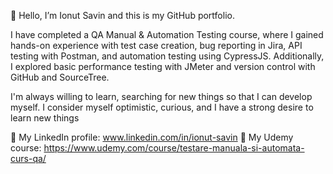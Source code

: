 👋 Hello, I’m Ionut Savin and this is my GitHub portfolio.

I have completed a QA Manual & Automation Testing course, where I gained hands-on experience with test case creation, bug reporting in Jira, API testing with Postman, and automation testing using CypressJS. Additionally, I explored basic performance testing with JMeter and version control with GitHub and SourceTree.

I'm always willing to learn, searching for new things so that I can develop myself. I consider myself optimistic, curious, and I have a strong desire to learn new things

📌 My LinkedIn profile: www.linkedin.com/in/ionut-savin 
📌 My Udemy course: https://www.udemy.com/course/testare-manuala-si-automata-curs-qa/ 


